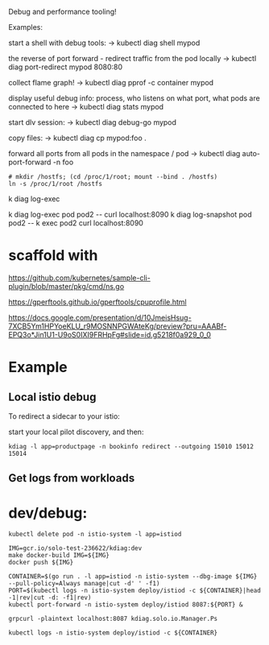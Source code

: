 Debug and performance tooling!


Examples:

start a shell with debug tools:
-> kubectl diag shell mypod

the reverse of port forward - redirect traffic from the pod locally
-> kubectl diag port-redirect mypod 8080:80

collect flame graph!
-> kubectl diag pprof -c container mypod

display useful debug info: process, who listens on what port, what pods are connected to here
-> kubectl diag stats mypod

start dlv session:
-> kubectl diag debug-go mypod

copy files:
-> kubectl diag cp mypod:foo .

forward all ports from all pods in the namespace / pod
-> kubectl diag auto-port-forward -n foo

```
# mkdir /hostfs; (cd /proc/1/root; mount --bind . /hostfs)
ln -s /proc/1/root /hostfs
```

k diag log-exec

k diag log-exec pod pod2 -- curl localhost:8090
k diag log-snapshot pod pod2 -- k exec pod2 curl localhost:8090



# scaffold with
https://github.com/kubernetes/sample-cli-plugin/blob/master/pkg/cmd/ns.go


https://gperftools.github.io/gperftools/cpuprofile.html

https://docs.google.com/presentation/d/10JmeisHsug-7XCB5Ym1HPYoeKLU_r9MOSNNPGWAteKg/preview?pru=AAABf-EPQ3o*Jin1U1-U9oS0IXI9FRHpFg#slide=id.g5218f0a929_0_0


# Example

## Local istio debug

To redirect a sidecar to your istio:

start your local pilot discovery, and then:

```shell
kdiag -l app=productpage -n bookinfo redirect --outgoing 15010 15012 15014
```

## Get logs from workloads

# dev/debug:

```shell
kubectl delete pod -n istio-system -l app=istiod

IMG=gcr.io/solo-test-236622/kdiag:dev
make docker-build IMG=${IMG}
docker push ${IMG}

CONTAINER=$(go run . -l app=istiod -n istio-system --dbg-image ${IMG} --pull-policy=Always manage|cut -d' ' -f1)
PORT=$(kubectl logs -n istio-system deploy/istiod -c ${CONTAINER}|head -1|rev|cut -d: -f1|rev)
kubectl port-forward -n istio-system deploy/istiod 8087:${PORT} &

grpcurl -plaintext localhost:8087 kdiag.solo.io.Manager.Ps

kubectl logs -n istio-system deploy/istiod -c ${CONTAINER}


```